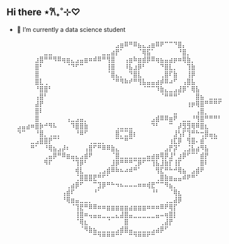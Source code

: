 ## Hi there ⋆𐙚₊˚⊹♡


- 🔭 I’m currently a data science student 
⠀⠀⠀
⠀⠀⠀⠀⠀⠀⠀⠀⠀⠀⠀⠀⠀⠀⠀⠀⠀⠀⠀⠀⠀⠀⠀⠀⠀⠀⠀⠀⠀
⠀⠀⠀⠀⠀⠀⠀⠀⠀⠀⠀⠀⠀⠀⠀⠀⠀⠀⠀⠀⠀⠀⣠⣶⠿⠛⠿⣦⣄⣠⣶⠿⠟⠉⠉⠙⣿⡄⠀⠀⠀⠀⠀⠀⠀⠀
⠀⠀⠀⠀⠀⠀⣀⣀⠀⠀⠀⠀⠀⠀⠀⠀⠀⠀⠀⣀⣀⣴⡟⠁⠀⠀⠀⠈⢿⣯⠁⠀⠀⠀⠀⠀⠘⣿⡀⠀⠀⠀⠀⠀⠀⠀
⠀⠀⠀⠀⣰⣿⠛⠛⠻⠿⢶⣶⣄⣠⣤⣶⠶⠾⠿⠛⢻⣿⠀⠀⢠⣶⠷⣶⣾⡿⠿⢶⣦⣤⣴⡶⠶⢿⣷⡀⠀⠀⠀⠀⠀⠀
⠀⠀⠀⠀⣿⠃⠀⠀⠀⠀⠀⠈⠙⠋⠉⠀⠀⠀⠀⠀⢸⣿⠀⠀⠸⣧⣰⡿⠃⠀⠀⠀⠙⣿⣇⡀⠀⠀⢹⣷⠀⠀⠀⠀⠀⠀
⠀⠀⠀⠀⣿⠀⠀⠀⠀⠀⠀⠀⠀⠀⠀⠀⠀⠀⠀⠀⠈⣿⣄⡀⠀⠙⣿⣇⠀⠀⠀⠀⢀⣿⠏⣷⠀⠀⢸⡿⠀⠀⠀⠀⠀⠀
⠀⠀⠀⠀⣿⣇⢀⠀⠀⠀⠀⠀⠀⠀⠀⠀⠀⠀⠀⠀⠀⠈⠛⠻⠷⠞⠛⢻⣧⣤⣤⣴⡾⠿⠴⠋⠀⢠⣿⣧⠀⠀⠀⠀⠀⠀
⠀⠀⠀⠀⠘⣿⣿⠃⠀⠀⠀⠀⠀⠀⠀⠀⠀⠀⠀⠀⠀⠀⠀⠀⠀⠀⠀⠀⠈⠉⠉⠹⣷⣄⣀⣠⣼⡿⠁⢿⣧⠀⠀⠀⠀⠀
⠀⠀⠀⠀⢠⣿⠃⠀⠀⠀⠀⠀⠀⠀⠀⠀⠀⠀⠀⠀⠀⠀⠀⠀⠀⠀⠀⠀⠀⠀⠀⠀⠈⠛⠛⠛⠁⠀⠀⠀⣿⣦⠀⣀⣀⣀
⠀⠀⠀⠀⣼⡟⠀⠀⠀⠀⠀⠀⠀⠀⠀⠀⠀⠀⠀⠀⠀⠀⠀⠀⠀⠀⠀⠀⠀⠀⠀⠀⠀⠀⠀⠀⠀⠀⢰⡶⢿⣿⠛⠛⠛⠋
⠀⠀⠀⠀⣿⠇⠀⠀⠀⠀⠀⠀⠀⠀⠀⠀⠀⠀⠀⠀⠀⠀⠀⠀⠀⠀⠀⠀⠀⠀⠀⠀⠀⠀⠀⣀⠀⠀⠀⠀⢠⣿⡀⠀⠀⠀
⠀⠀⠀⠀⣿⠀⠀⠀⠀⠀⠀⢠⣀⣠⣤⡀⠀⠀⠀⠀⠀⠀⠀⠀⠀⠀⠀⠀⠀⠀⣠⣾⠿⠿⣶⠟⠀⣀⣀⠘⢻⣿⠛⠛⠛⠃
⣠⣤⣴⠶⣿⡷⠚⠻⠧⠀⠀⠀⠹⣿⣿⣷⠀⠀⠀⠀⠀⠀⢀⣀⣀⣀⠀⠀⠀⠀⠙⠃⠀⠀⠉⠀⡼⣻⣻⢿⠿⣿⣆⠀⠀⠀
⠙⠉⠀⠀⠘⣿⡀⢀⣀⡀⠀⠀⠀⠘⠿⠋⠀⠀⠀⠀⠀⠀⣿⡉⣉⣿⡆⠀⠀⠀⠀⠀⠀⠀⠀⣸⢣⡏⢹⠛⠓⢒⣿⣤⣄⠀
⠀⠀⠀⣀⣠⣿⣿⡟⠉⠁⠀⠀⠀⠀⠀⠀⢀⣀⣀⡀⠀⠀⠉⠉⠛⠉⠀⠀⠀⠀⠀⠀⠀⠀⢰⣏⡿⠀⢻⣿⠄⣾⠁⠈⠉⠀
⠀⠀⠀⠛⠁⠀⠘⢿⣦⣠⡼⠆⠀⠀⠀⢠⣿⠋⠛⠿⠿⣷⣄⠀⠀⠀⠀⠀⠀⠀⠀⠀⠀⣠⡟⡽⠁⢀⣨⣧⣴⠻⣧⠀⠀⠀
⠀⠀⠀⠀⠀⠀⢀⣤⡿⠛⠿⣶⣤⣄⣠⣾⠟⠀⠀⠀⠀⠈⣿⣀⣀⣀⣀⣀⣀⣤⣴⣶⢿⡿⣸⠃⣰⡿⠋⠉⠁⣾⡟⠀⠀⠀
⠀⠀⠀⠀⠀⠀⠻⠏⠀⠀⠀⠀⠈⢹⡿⠃⠀⠀⠀⠀⠀⣸⡿⠛⠛⠛⢉⡿⠋⠉⢹⣧⣸⣷⡏⢸⡏⠀⠀⠀⠀⣿⠇⠀⠀⠀
⠀⠀⠀⠀⠀⠀⠀⠀⠀⠀⠀⠀⠀⢾⣇⠀⠀⠀⢀⣠⣾⠿⠷⠦⠴⠾⠛⠁⠀⠀⠀⢻⣏⠛⠓⠚⢿⣦⠀⣠⣾⠟⠀⠀⠀⠀
⠀⠀⠀⠀⠀⠀⠀⠀⠀⠀⠀⠀⠀⢈⣿⣿⣿⣟⠛⠋⠁⠀⠀⠀⠀⠀⠀⠀⠀⠀⠀⢀⣿⣷⣶⣤⣤⠾⠟⠛⠁⠀⠀⠀⠀⠀
⠀⠀⠀⠀⠀⠀⠀⠀⠀⠀⠀⢀⣴⡿⠋⠀⠀⠉⣹⡿⠛⠓⠲⠦⠤⠤⠤⠶⠶⢾⣟⠉⠉⠻⣦⡀⠀⠀⠀⠀⠀⠀⠀⠀⠀⠀
⠀⠀⠀⠀⠀⠀⠀⠀⠀⠀⢠⣾⠏⠀⠀⠀⠀⠘⠁⠀⠀⠀⠀⠀⠀⠀⠀⠀⠀⠀⠘⠃⠀⠀⠈⢿⣆⠀⠀⠀⠀⠀⠀⠀⠀⠀
⠀⠀⠀⠀⠀⠀⠀⠀⠀⠀⠘⢿⣶⣤⣀⣀⡀⠀⠀⠀⠀⠀⠀⠀⠀⠀⠀⠀⠀⠀⠀⠀⠀⢀⣀⣼⡿⠀⠀⠀⠀⠀⠀⠀⠀⠀
⠀⠀⠀⠀⠀⠀⠀⠀⠀⠀⠀⠀⠈⢹⣟⠛⠿⠿⠶⠶⣶⣶⣶⣶⣶⣴⣶⣶⣶⠶⠶⠶⠿⠟⢿⡏⠀⠀⠀⠀⠀⠀⠀⠀⠀⠀
⠀⠀⠀⠀⠀⠀⠀⠀⠀⠀⠀⠀⠀⢸⣿⠶⢤⣤⣤⣀⣀⣀⣄⣼⣿⣤⣀⣀⣀⣀⣀⣤⠤⢶⣿⡇⠀⠀⠀⠀⠀⠀⠀⠀⠀⠀
⠀⠀⠀⠀⠀⠀⠀⠀⠀⠀⠀⠀⠀⠈⢿⣆⠀⠀⠀⠀⠈⠀⠀⠀⣿⠀⠀⠀⠀⠀⠀⠀⢀⣼⡟⠀⠀⠀⠀⠀⠀⠀⠀⠀⠀⠀
⠀⠀⠀⠀⠀⠀⠀⠀⠀⠀⠀⠀⠀⠀⠈⠻⣷⣦⣀⣀⣀⣀⣠⣾⣿⣤⣀⣀⣀⣀⣠⣴⡿⠋⠀⠀⠀⠀⠀⠀⠀⠀⠀⠀⠀⠀
⠀⠀⠀⠀⠀⠀⠀⠀⠀⠀⠀⠀⠀⠀⠀⠀⠀⠉⠙⠛⠛⠛⠉⠁⠀⠉⠙⠛⠛⠋⠉⠀⠀⠀⠀⠀⠀⠀⠀⠀⠀⠀⠀⠀⠀⠀
